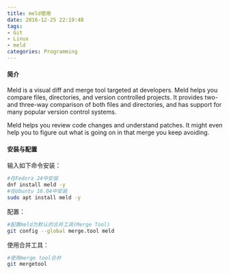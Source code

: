 ```yaml
---
title: meld使用
date: 2016-12-25 22:19:48
tags:
- Git
- Linux
- meld
categories: Programming
---
```


#### 简介

Meld is a visual diff and merge tool targeted at developers. Meld helps you compare files, directories, and version controlled projects. It provides two- and three-way comparison of both files and directories, and has support for many popular version control systems.

Meld helps you review code changes and understand patches. It might even help you to figure out what is going on in that merge you keep avoiding.

<!-- more -->

#### 安装与配置

输入如下命令安装：

```Bash
#在Fedora 24中安装
dnf install meld -y
#在Ubuntu 16.04中安装
sudo apt install meld -y
```

配置：

```Bash
#配置meld为默认的合并工具(Merge Tool)
git config --global merge.tool meld
```

使用合并工具：

```Bash
#使用merge tool合并
git mergetool
```
